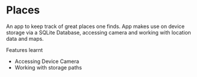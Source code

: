 # Places

An app to keep track of great places one finds. 
App makes use on device storage via a SQLite Database, accessing camera and working with location data and maps.

Features learnt
- Accessing Device Camera
- Working with storage paths

